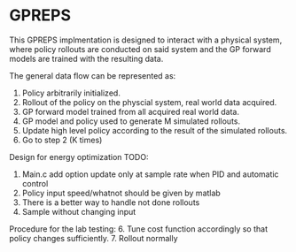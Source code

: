 # GPREPS
This GPREPS implmentation is designed to interact with a physical system,
where policy rollouts are conducted on said system and the GP forward
models are trained with the resulting data.

The general data flow can be represented as:
1. Policy arbitrarily initialized.
2. Rollout of the policy on the physcial system, real world data
   acquired.
3. GP forward model trained from all acquired real world data.
4. GP model and policy used to generate M simulated rollouts.
5. Update high level policy according to the result of the simulated
   rollouts.
6. Go to step 2 (K times)

Design for energy optimization TODO:
1. Main.c add option update only at sample rate when PID and automatic control
2. Policy input speed/whatnot should be given by matlab
3. There is a better way to handle not done rollouts
4. Sample without changing input

Procedure for the lab testing:
6. Tune cost function accordingly so that policy changes sufficiently.
7. Rollout normally

